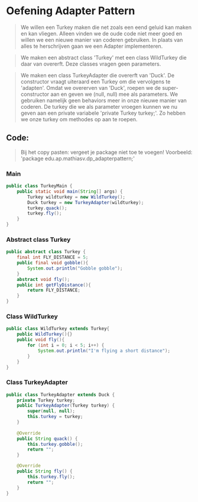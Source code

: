 # Oefening Adapter Pattern
> We willen een Turkey maken die net zoals een eend geluid kan maken en kan vliegen. Alleen vinden we de oude code niet meer goed en willen we een nieuwe manier van coderen gebruiken. In plaats van alles te herschrijven gaan we een Adapter implementeren.

> We maken een abstract class 'Turkey' met een class WildTurkey die daar van overerft. Deze classes vragen geen parameters.

> We maken een class TurkeyAdapter die overerft van 'Duck'. De constructor vraagt uiteraard een Turkey om die vervolgens te 'adapten'. Omdat we overerven van 'Duck', roepen we de super-constructor aan en geven we (null, null) mee als parameters. We gebruiken namelijk geen behaviors meer in onze nieuwe manier van coderen. De turkey die we als parameter vroegen kunnen we nu geven aan een private variabele 'private Turkey turkey;'. Zo hebben we onze turkey om methodes op aan te roepen. 

## Code:
> Bij het copy pasten: vergeet je package niet toe te voegen!
> Voorbeeld: 'package edu.ap.mathiasv.dp_adapterpattern;'

### Main
```java
public class TurkeyMain {
    public static void main(String[] args) {
        Turkey wildturkey = new WildTurkey();
        Duck turkey = new TurkeyAdapter(wildturkey);
        turkey.quack();
        turkey.fly();
    }
}
```
### Abstract class Turkey
```java
public abstract class Turkey {
    final int FLY_DISTANCE = 5;
    public final void gobble(){
        System.out.println("Gobble gobble");
    }
    abstract void fly();
    public int getFlyDistance(){
        return FLY_DISTANCE;
    }
}
```

### Class WildTurkey
```java
public class WildTurkey extends Turkey{
    public WildTurkey(){}
    public void fly(){
        for (int i = 0; i < 5; i++) {
            System.out.println("I'm flying a short distance");
        }
    }
}
```

### Class TurkeyAdapter
```java
public class TurkeyAdapter extends Duck {
    private Turkey turkey;
    public TurkeyAdapter(Turkey turkey) {
        super(null, null);
        this.turkey = turkey;
    }
    
    @Override
    public String quack() {
        this.turkey.gobble();
        return "";
    }

    @Override
    public String fly() {
        this.turkey.fly();
        return "";
    }
}
```